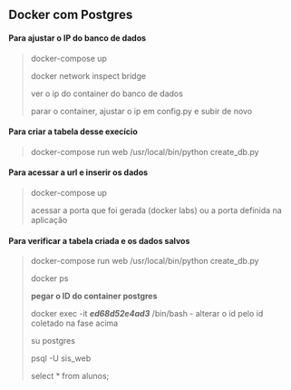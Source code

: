 ## Docker com Postgres
#### Para ajustar o IP do banco de dados
> docker-compose up
>
> docker network inspect bridge
> 
> ver o ip do container do banco de dados
> 
> parar o container, ajustar o ip em config.py e subir de novo

#### Para criar a tabela desse execício
> docker-compose run web /usr/local/bin/python create_db.py

#### Para acessar a url e inserir os dados
> docker-compose up
> 
> acessar a porta que foi gerada (docker labs) ou a porta definida na aplicação

#### Para verificar a tabela criada e os dados salvos
> docker-compose run web /usr/local/bin/python create_db.py
> 
> docker ps
> 
> **pegar o ID do container postgres**
> 
> docker exec -it ___ed68d52e4ad3___ /bin/bash - alterar o id pelo id coletado na fase acima
> 
> su postgres
> 
> psql -U sis_web
> 
> select * from alunos;
